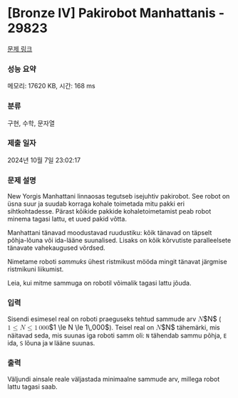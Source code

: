 # [Bronze IV] Pakirobot Manhattanis - 29823 

[문제 링크](https://www.acmicpc.net/problem/29823) 

### 성능 요약

메모리: 17620 KB, 시간: 168 ms

### 분류

구현, 수학, 문자열

### 제출 일자

2024년 10월 7일 23:02:17

### 문제 설명

<p>New Yorgis Manhattani linnaosas tegutseb isejuhtiv pakirobot. See robot on üsna suur ja suudab korraga kohale toimetada mitu pakki eri sihtkohtadesse. Pärast kõikide pakkide kohaletoimetamist peab robot minema tagasi lattu, et uued pakid võtta.</p>

<p>Manhattani tänavad moodustavad ruudustiku: kõik tänavad on täpselt põhja-lõuna või ida-lääne suunalised. Lisaks on kõik kõrvutiste paralleelsete tänavate vahekaugused võrdsed.</p>

<p>Nimetame roboti <em>sammuks</em> ühest ristmikust mööda mingit tänavat järgmise ristmikuni liikumist.</p>

<p>Leia, kui mitme sammuga on robotil võimalik tagasi lattu jõuda.</p>

### 입력 

 <p>Sisendi esimesel real on roboti praeguseks tehtud sammude arv <mjx-container class="MathJax" jax="CHTML" style="font-size: 109%; position: relative;"><mjx-math class="MJX-TEX" aria-hidden="true"><mjx-mi class="mjx-i"><mjx-c class="mjx-c1D441 TEX-I"></mjx-c></mjx-mi></mjx-math><mjx-assistive-mml unselectable="on" display="inline"><math xmlns="http://www.w3.org/1998/Math/MathML"><mi>N</mi></math></mjx-assistive-mml><span aria-hidden="true" class="no-mathjax mjx-copytext">$N$</span></mjx-container> (<mjx-container class="MathJax" jax="CHTML" style="font-size: 109%; position: relative;"><mjx-math class="MJX-TEX" aria-hidden="true"><mjx-mn class="mjx-n"><mjx-c class="mjx-c31"></mjx-c></mjx-mn><mjx-mo class="mjx-n" space="4"><mjx-c class="mjx-c2264"></mjx-c></mjx-mo><mjx-mi class="mjx-i" space="4"><mjx-c class="mjx-c1D441 TEX-I"></mjx-c></mjx-mi><mjx-mo class="mjx-n" space="4"><mjx-c class="mjx-c2264"></mjx-c></mjx-mo><mjx-mn class="mjx-n" space="4"><mjx-c class="mjx-c31"></mjx-c></mjx-mn><mjx-mstyle><mjx-mspace style="width: 0.167em;"></mjx-mspace></mjx-mstyle><mjx-mn class="mjx-n"><mjx-c class="mjx-c30"></mjx-c><mjx-c class="mjx-c30"></mjx-c><mjx-c class="mjx-c30"></mjx-c></mjx-mn></mjx-math><mjx-assistive-mml unselectable="on" display="inline"><math xmlns="http://www.w3.org/1998/Math/MathML"><mn>1</mn><mo>≤</mo><mi>N</mi><mo>≤</mo><mn>1</mn><mstyle scriptlevel="0"><mspace width="0.167em"></mspace></mstyle><mn>000</mn></math></mjx-assistive-mml><span aria-hidden="true" class="no-mathjax mjx-copytext">$1 \le N \le 1\,000$</span></mjx-container>). Teisel real on <mjx-container class="MathJax" jax="CHTML" style="font-size: 109%; position: relative;"><mjx-math class="MJX-TEX" aria-hidden="true"><mjx-mi class="mjx-i"><mjx-c class="mjx-c1D441 TEX-I"></mjx-c></mjx-mi></mjx-math><mjx-assistive-mml unselectable="on" display="inline"><math xmlns="http://www.w3.org/1998/Math/MathML"><mi>N</mi></math></mjx-assistive-mml><span aria-hidden="true" class="no-mathjax mjx-copytext">$N$</span></mjx-container> tähemärki, mis näitavad seda, mis suunas iga roboti samm oli: <code>N</code> tähendab sammu põhja, <code>E</code> ida, <code>S</code> lõuna ja <code>W</code> lääne suunas.</p>

### 출력 

 <p>Väljundi ainsale reale väljastada minimaalne sammude arv, millega robot lattu tagasi saab.</p>

